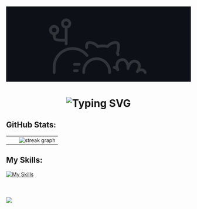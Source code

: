 
![MasterHead](GitHeade.gif)
<div align="center">
    <h1>
        <img src="https://readme-typing-svg.herokuapp.com?font=Jetbrains+mono&size=25&duration=4000&color=ef873e&center=true&vCenter=true&width=435&lines=Hey..+I'm+Monu+Chaudhary;Welcome+to.my+Github..;" alt="Typing SVG"/>
    </h1>
</div>


###
<h2>GitHub Stats:</h2> 

<table>
  <tr>
    <td><img src="https://github-readme-stats.vercel.app/api?username=MonuChaudhary14&show_icons=false&theme=dark&locale=en" alt="" /></td>
    <td><img src="https://github-readme-stats.vercel.app/api/top-langs?username=MonuChaudhary14&show_icons=true&theme=dark&locale=en&layout=compact" alt="" /></td>
    <td> <img src="https://streak-stats.demolab.com?user=MonuChaudhary14&locale=en&mode=daily&theme=dark&hide_border=false&border_radius=5" height="130" alt="streak graph"  /></td>
  </tr>
</table>


###
<h2>My Skills:</h2>

[![My Skills](https://skillicons.dev/icons?i=js,java,cpp,py,bootstrap,css,git,github,replit,vscode,linux,html,figma,materialui&theme=light)](https://skillicons.dev)

<p align="left"> <a href="https://github.com/ryo-ma/github-profile-trophy"><img src="https://github-profile-trophy.vercel.app/?username=MonuChaudhary14&theme=darkhub&margin-w=15&title=Repositories,Commits,Experience,Stars,Followers,PullRequest&no-bg=true" alt="" /></a> </p>

###
<img align="left" src="https://profile-counter.glitch.me/MonuChaudhary14/count.svg?"  /><br><br>

